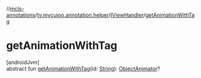 //[mcls-annotations](../../../index.md)/[tv.mycujoo.annotation.helper](../index.md)/[IViewHandler](index.md)/[getAnimationWithTag](get-animation-with-tag.md)

# getAnimationWithTag

[androidJvm]\
abstract fun [getAnimationWithTag](get-animation-with-tag.md)(id: [String](https://kotlinlang.org/api/latest/jvm/stdlib/kotlin/-string/index.html)): [ObjectAnimator](https://developer.android.com/reference/kotlin/android/animation/ObjectAnimator.html)?

